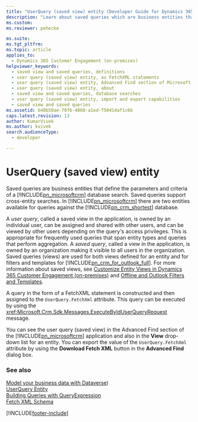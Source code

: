 ```yaml
---
title: "UserQuery (saved view) entity (Developer Guide for Dynamics 365 Customer Engagement (on-premises))| MicrosoftDocs"
description: "Learn about saved queries which are business entities that define the parameters and criteria of a database search."
ms.custom: 
ms.reviewer: pehecke

ms.suite: 
ms.tgt_pltfrm: 
ms.topic: article
applies_to: 
  - Dynamics 365 Customer Engagement (on-premises)
helpviewer_keywords: 
  - saved view and saved queries, definitions
  - user query (saved view) entity, as FetchXML statements
  - user query (saved view) entity, Advanced Find section of Microsoft Dynamics CRM
  - user query (saved view) entity, about
  - saved view and saved queries, database searches
  - user query (saved view) entity, import and export capabilities
  - saved view and saved queries
ms.assetid: b40b50ae-70f6-4868-a1ed-f50414af1c6b
caps.latest.revision: 13
author: KumarVivek
ms.author: kvivek
search.audienceType: 
  - developer

---
```

# UserQuery (saved view) entity

Saved queries are business entities that define the parameters and criteria of a [!INCLUDE[pn_microsoftcrm](../includes/pn-microsoftcrm.md)] database search. Saved queries support cross-entity searches. In [!INCLUDE[pn_microsoftcrm](../includes/pn-microsoftcrm.md)] there are two entities available for queries against the [!INCLUDE[pn_crm_shortest](../includes/pn-crm-shortest.md)] database.  
  
 A *user query*, called a saved view in the application, is owned by an individual user, can be assigned and shared with other users, and can be viewed by other users depending on the query's access privileges. This is appropriate for frequently used queries that span entity types and queries that perform aggregation. A *saved query*, called a view in the application, is owned by an organization making it visible to all users in the organization. Saved queries (views) are used for both views defined for an entity and for filters and templates for [!INCLUDE[pn_crm_for_outlook_full](../includes/pn-crm-for-outlook-full.md)]. For more information about saved views, see [Customize Entity Views in Dynamics 365 Customer Engagement (on-premises)](customize-dev/customize-entity-views.md) and [Offline and Outlook Filters and Templates](outlook-client/offline-outlook-filters-templates.md).  
  
 A query in the form of a FetchXML statement is constructed and then assigned to the `UserQuery.FetchXml` attribute. This query can be executed by using the <xref:Microsoft.Crm.Sdk.Messages.ExecuteByIdUserQueryRequest> message.  
  
 You can see the user query (saved view) in the Advanced Find section of the [!INCLUDE[pn_microsoftcrm](../includes/pn-microsoftcrm.md)] application and also in the **View** drop-down list for an entity.  You can export the value of the `UserQuery.FetchXml` attribute by using the **Download Fetch XML** button in the **Advanced Find** dialog box.  
  
### See also  
 [Model your business data with Dataverse](/power-apps/maker/data-platform/data-platform-intro))  
 [UserQuery Entity](entities/userquery.md)  
 [Building Queries with QueryExpression](/powerapps/developer/data-platform/org-service/build-queries-with-queryexpression)   
 [Fetch XML Schema](/powerapps/developer/data-platform/fetchxml-schema)


[!INCLUDE[footer-include](../../../includes/footer-banner.md)]
